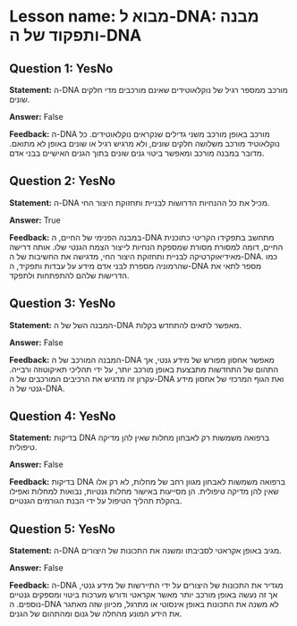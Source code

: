 # Lesson name: מבוא ל-DNA: מבנה ותפקוד של ה-DNA

## Question 1: YesNo

**Statement:** ה-DNA מורכב ממספר רגיל של נוקלאוטידים שאינם מורכבים מדי חלקים שונים.

**Answer:** False

**Feedback:**
ה-DNA מורכב באופן מורכב משני גדילים שנקראים נוקלאוטידים. כל נוקלאוטיד מורכב משלושה חלקים שונים, ולא מרגיש רגיל או שונים באופן לא מתואם. מדובר במבנה מורכב ומאפשר ביטוי גנים שונים בתוך הגנים האישיים בבני אדם.


## Question 2: YesNo

**Statement:** ה-DNA מכיל את כל ההנחיות הדרושות לבניית ותחזוקת היצור החי.

**Answer:** True

**Feedback:**
במבנה הפנימי של החיים, ה-DNA מתחשב בתפקידו הקריטי כתוכנית החיים, דומה למסורת מסורת שמספקת הנחיות לייצור הצמח הגנטי שלו. אותה דרישה מאידיאוקרטיקה לבניית ותחזוקת היצור החי, מדגישה את החשיבות של ה-DNA. כמו שהרמוניה מספרת לבני אדם מידע על עבדות ותפקיד, ה-DNA מספר לתאי את הדרישות שלהם להתפתחות ולתפקד.


## Question 3: YesNo

**Statement:** המבנה השל של ה-DNA מאפשר לתאים להתחדש בקלות.

**Answer:** False

**Feedback:**
המבנה המורכב של ה-DNA מאפשר אחסון מפורש של מידע גנטי, אך התהום של התחדשות מתבצעת באופן מורכב יותר, על ידי תהליכי תאיקוטוזה ורבייה. עקרון זה מדגיש את הרכיבים המורכבים של ה-DNA ואת הגוף המרכזי של אחסון מידע גנטי של ה-DNA.


## Question 4: YesNo

**Statement:** בדיקות DNA ברפואה משמשות רק לאבחון מחלות שאין להן מדיקה טיפולית.

**Answer:** False

**Feedback:**
בדיקות DNA ברפואה משמשות לאבחון מגוון רחב של מחלות, לא רק אלו שאין להן מדיקה טיפולית. הן מסייעות באישור מחלות גנטיות, נבואות למחלות ואפילו בהקלת תהליך הטיפול על ידי הבנת הגורמים הגנטיים.


## Question 5: YesNo

**Statement:** ה-DNA מגיב באופן אקראטי לסביבתו ומשנה את התכונות של היצורים.

**Answer:** False

**Feedback:**
ה-DNA מגדיר את התכונות של היצורים על ידי התיירשות של מידע גנטי, אך זה נעשה באופן מורכב יותר מאשר אקראטי ודורש מערכות ביטוי ומספקים גנטיים נוספים. ה-DNA לא משנה את התכונות באופן אינסוטי או מתרגל, מכיוון שזה מאתגר את הידע המונע מהחלה של גנום ומהתהום של הגנים.

